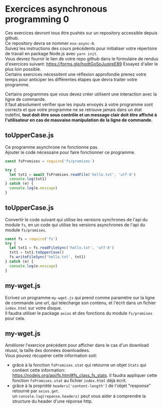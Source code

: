 # Exercices asynchronous programming 0

Ces exercices devront tous être pushés sur un repository accessible depuis github.  
Ce repository devra se nommer `exo-async-0`.  
Suivez les instructions des cours précédents pour initialiser votre répertoire de travail en package Node.js avec `yarn init`.  
Vous devrez fournir le lien de votre repo github dans le formulaire de rendus d'exercices suivant: https://forms.gle/hodtGoSpJuqireE89
Essayez d'aller le plus loin possible.  
Certains exercices nécessitent une réflexion approfondie prenez votre temps pour anticiper les différentes étapes que devra traiter votre programme.

Certains programmes que vous devez créer utilisent une interaction avec la ligne de commande.  
Il faut absolument vérifier que les inputs envoyés à votre programme sont corrects et que votre programme ne se retrouve jamais dans un état indéfini, **tout doit être sous contrôle et un message clair doit être affiché à l'utilisateur en cas de mauvaise manipulation de la ligne de commande.**

## toUpperCase.js

Ce programme asynchrone ne fonctionne pas.  
Ajouter le code nécessaire pour faire fonctionner ce programme.

```js
const fsPromises = require('fs/promises')

try {
  let txt1 = await fsPromises.readFile('hello.txt', 'utf-8')
  console.log(txt1)
} catch (e) {
  console.log(e.message)
}
```

## toUpperCase.js

Convertir le code suivant qui utilise les versions synchrones de l'api du module `fs`, en un code qui utilise les versions asynchrones de l'api du module `fs/promises`.

```js
const fs = require('fs')
try {
  let txt1 = fs.readFileSync('hello.txt', 'utf-8')
  txt1 = txt1.toUpperCase()
  fs.writeFileSync('hello.txt', txt1)
} catch (e) {
  console.log(e.message)
}
```

## my-wget.js

Ecrivez un programme `my-wget.js` qui prend comme paramètre sur la ligne de commande une url, qui telecharge son contenu, et l'écrit dans un fichier `index.html` sur votre disque.  
Il faudra utiliser le package `axios` et des fonctions du module `fs/promises` pour cela.

## my-wget.js

Améliorer l'exercice précédent pour afficher dans le cas d'un download réussi, la taille des données downloadées.  
Vous pouvez récupérer cette information soit:

- grâce à la fonction `fsPromises.stat` qui retourne un objet `Stats` qui contient cette information:
  https://nodejs.org/api/fs.html#fs_class_fs_stats. Il faudra appliquer cette fonction `fsPromises.stat` au fichier `index.html` déjà écrit.
- grâce à la propriété `headers['content-length']` de l'objet "response" retourné par `axios.get`.  
  un `console.log(reponse.headers)` peut vous aider à comprendre la structure du header d'une réponse http.
